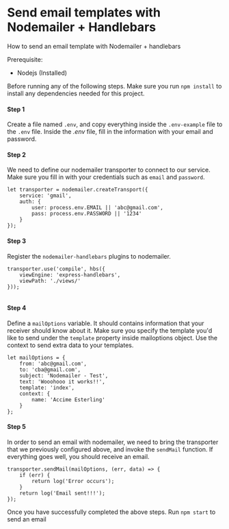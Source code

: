 # Send email templates with Nodemailer + Handlebars

How to send an email template with Nodemailer + handlebars

Prerequisite:

- Nodejs (Installed)

Before running any of the following steps. Make sure you run `npm install` to install any dependencies needed for this project.

#### Step 1

Create a file named `.env`, and copy everything inside the `.env-example` file to the `.env` file. Inside the _.env_ file, fill in the information with your email and password.

#### Step 2

We need to define our nodemailer transporter to connect to our service. Make sure you fill in with your credentials such as `email` and `password`.

```
let transporter = nodemailer.createTransport({
    service: 'gmail',
    auth: {
        user: process.env.EMAIL || 'abc@gmail.com',
        pass: process.env.PASSWORD || '1234'
    }
});
```

#### Step 3

Register the `nodemailer-handlebars` plugins to nodemailer.

```
transporter.use('compile', hbs({
    viewEngine: 'express-handlebars',
    viewPath: './views/'
}));


```

#### Step 4

Define a `mailOptions` variable. It should contains information that your receiver should know about it. Make sure you specify the template you'd like to send under the `template` property inside mailoptions object. Use the context to send extra data to your templates.

```
let mailOptions = {
    from: 'abc@gmail.com',
    to: 'cba@gmail.com',
    subject: 'Nodemailer - Test',
    text: 'Wooohooo it works!!',
    template: 'index',
    context: {
        name: 'Accime Esterling'
    }
};
```

#### Step 5

In order to send an email with nodemailer, we need to bring the transporter that we previously configured above, and invoke the `sendMail` function. If everything goes well, you should receive an email.

```
transporter.sendMail(mailOptions, (err, data) => {
    if (err) {
        return log('Error occurs');
    }
    return log('Email sent!!!');
});

```

Once you have successfully completed the above steps. Run `npm start` to send an email
